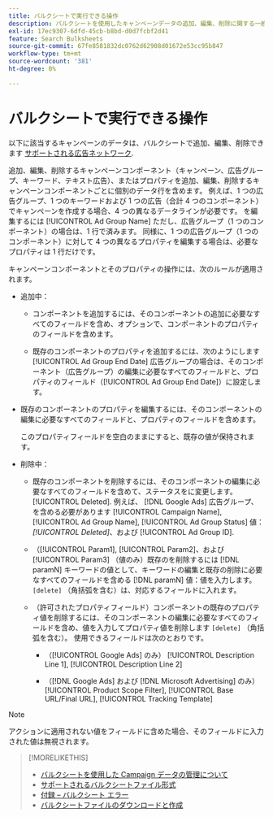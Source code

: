 ```yaml
---
title: バルクシートで実行できる操作
description: バルクシートを使用したキャンペーンデータの追加、編集、削除に関する一般情報を参照します。
exl-id: 17ec9307-6dfd-45cb-b8bd-d0d7fcbf2d41
feature: Search Bulksheets
source-git-commit: 67fe8581832dc0762d62908d01672e53cc95b847
workflow-type: tm+mt
source-wordcount: '381'
ht-degree: 0%

---
```


# バルクシートで実行できる操作

以下に該当するキャンペーンのデータは、バルクシートで追加、編集、削除できます [サポートされる広告ネットワーク](../bulksheet-about.md#bulksheet-functionality-by-network).

追加、編集、削除するキャンペーンコンポーネント（キャンペーン、広告グループ、キーワード、テキスト広告）、またはプロパティを追加、編集、削除するキャンペーンコンポーネントごとに個別のデータ行を含めます。 例えば、1 つの広告グループ、1 つのキーワードおよび 1 つの広告（合計 4 つのコンポーネント）でキャンペーンを作成する場合、4 つの異なるデータラインが必要です。 を編集するには [!UICONTROL Ad Group Name] ただし、広告グループ（1 つのコンポーネント）の場合は、1 行で済みます。 同様に、1 つの広告グループ（1 つのコンポーネント）に対して 4 つの異なるプロパティを編集する場合は、必要なプロパティは 1 行だけです。

キャンペーンコンポーネントとそのプロパティの操作には、次のルールが適用されます。

* 追加中：

   * コンポーネントを追加するには、そのコンポーネントの追加に必要なすべてのフィールドを含め、オプションで、コンポーネントのプロパティのフィールドを含めます。

   * 既存のコンポーネントのプロパティを追加するには、次のようにします [!UICONTROL Ad Group End Date] 広告グループの場合は、そのコンポーネント（広告グループ）の編集に必要なすべてのフィールドと、プロパティのフィールド（[!UICONTROL Ad Group End Date]）に設定します。

* 既存のコンポーネントのプロパティを編集するには、そのコンポーネントの編集に必要なすべてのフィールドと、プロパティのフィールドを含めます。

  このプロパティフィールドを空白のままにすると、既存の値が保持されます。

* 削除中：

   * 既存のコンポーネントを削除するには、そのコンポーネントの編集に必要なすべてのフィールドを含めて、ステータスをに変更します。 [!UICONTROL Deleted]. 例えば、 [!DNL Google Ads] 広告グループ、を含める必要があります [!UICONTROL Campaign Name], [!UICONTROL Ad Group Name], [!UICONTROL Ad Group Status] 値： <i>[!UICONTROL Deleted]</i>、および [!UICONTROL Ad Group ID].

   * （[!UICONTROL Param1], [!UICONTROL Param2]、および [!UICONTROL Param3] （値のみ）既存のを削除するには [!DNL paramN] キーワードの値として、キーワードの編集と既存の削除に必要なすべてのフィールドを含める [!DNL paramN] 値：値を入力します。 `[delete]` （角括弧を含む）は、対応するフィールドに入れます。

   * （許可されたプロパティフィールド）コンポーネントの既存のプロパティ値を削除するには、そのコンポーネントの編集に必要なすべてのフィールドを含め、値を入力してプロパティ値を削除します `[delete]` （角括弧を含む）。 使用できるフィールドは次のとおりです。

      * （[!UICONTROL Google Ads] のみ） [!UICONTROL Description Line 1], [!UICONTROL Description Line 2]

      * （[!DNL Google Ads] および [!DNL Microsoft Advertising] のみ） [!UICONTROL Product Scope Filter], [!UICONTROL Base URL/Final URL], [!UICONTROL Tracking Template]

>[!NOTE]
>
>アクションに適用されない値をフィールドに含めた場合、そのフィールドに入力された値は無視されます。

>[!MORELIKETHIS]
>
>* [バルクシートを使用した Campaign データの管理について](../bulksheet-about.md)
>* [サポートされるバルクシートファイル形式](bulksheet-file-formats.md)
>* [付録 – バルクシート エラー](../bulksheet-errors.md)
>* [バルクシートファイルのダウンロードと作成](../bulksheet-download.md)

